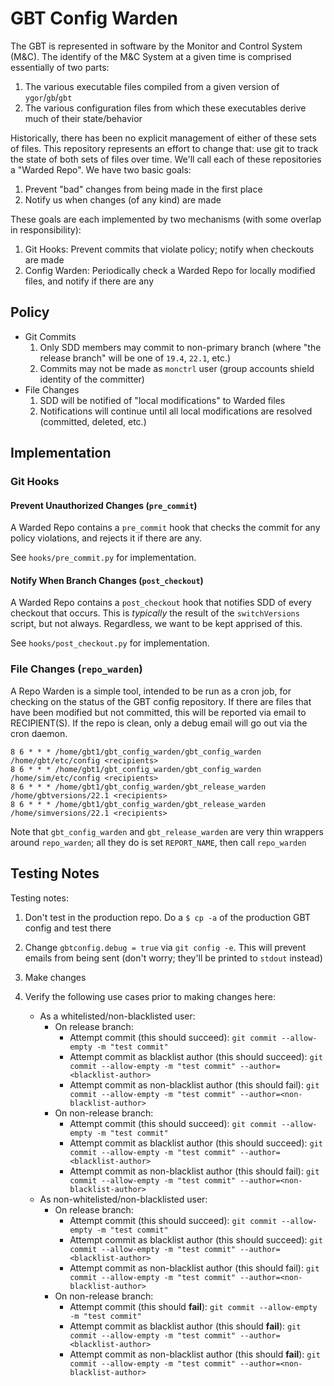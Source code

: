 # GBT Config Warden

The GBT is represented in software by the Monitor and Control System (M&C). The identify of the M&C System at a given time is comprised essentially of two parts:
1. The various executable files compiled from a given version of `ygor`/`gb`/`gbt`
2. The various configuration files from which these executables derive much of their state/behavior

Historically, there has been no explicit management of either of these sets of files. This repository represents an effort to change that: use git to track the state of both sets of files over time. We'll call each of these repositories a "Warded Repo". We have two basic goals:

1. Prevent "bad" changes from being made in the first place
2. Notify us when changes (of any kind) are made

These goals are each implemented by two mechanisms (with some overlap in responsibility):

1. Git Hooks: Prevent commits that violate policy; notify when checkouts are made
2. Config Warden: Periodically check a Warded Repo for locally modified files, and notify if there are any

## Policy

- Git Commits
    1. Only SDD members may commit to non-primary branch (where "the release branch" will be one of `19.4`, `22.1`, etc.)
    2. Commits may not be made as `monctrl` user (group accounts shield identity of the committer)
- File Changes
    1. SDD will be notified of "local modifications" to Warded files
    2. Notifications will continue until all local modifications are resolved (committed, deleted, etc.)

## Implementation

### Git Hooks

#### Prevent Unauthorized Changes (`pre_commit`)

A Warded Repo contains a `pre_commit` hook that checks the commit for any policy violations, and rejects it if there are any.

See `hooks/pre_commit.py` for implementation.

#### Notify When Branch Changes (`post_checkout`)

A Warded Repo contains a `post_checkout` hook that notifies SDD of every checkout that occurs. This is _typically_ the result of the `switchVersions` script, but not always. Regardless, we want to be kept apprised of this.

See `hooks/post_checkout.py` for implementation.



### File Changes (`repo_warden`)

A Repo Warden is a simple tool, intended to be run as a cron job, for checking on the status of the GBT config repository. If there are files that have been modified but not committed, this will be reported via email to RECIPIENT(S). If the repo is clean, only a debug email will go out via the cron daemon.

```cron
8 6 * * * /home/gbt1/gbt_config_warden/gbt_config_warden /home/gbt/etc/config <recipients>
8 6 * * * /home/gbt1/gbt_config_warden/gbt_config_warden /home/sim/etc/config <recipients>
8 6 * * * /home/gbt1/gbt_config_warden/gbt_release_warden /home/gbtversions/22.1 <recipients>
8 6 * * * /home/gbt1/gbt_config_warden/gbt_release_warden /home/simversions/22.1 <recipients>
```

Note that `gbt_config_warden` and `gbt_release_warden` are very thin wrappers around `repo_warden`; all they do is set `REPORT_NAME`, then call `repo_warden`


## Testing Notes

Testing notes:

1. Don't test in the production repo. Do a `$ cp -a` of the production GBT config and test there

2. Change `gbtconfig.debug = true` via `git config -e`. This will prevent emails from being sent (don't worry; they'll be printed to `stdout` instead)

3. Make changes

4. Verify the following use cases prior to making changes here:
    * As a whitelisted/non-blacklisted user:
        * On release branch:
            * Attempt commit (this should succeed): `git commit --allow-empty -m "test commit"`
            * Attempt commit as blacklist author (this should succeed): `git commit --allow-empty -m "test commit" --author=<blacklist-author>`
            * Attempt commit as non-blacklist author (this should fail): `git commit --allow-empty -m "test commit" --author=<non-blacklist-author>`
        * On non-release branch:
            * Attempt commit (this should succeed): `git commit --allow-empty -m "test commit"`
            * Attempt commit as blacklist author (this should succeed): `git commit --allow-empty -m "test commit" --author=<blacklist-author>`
            * Attempt commit as non-blacklist author (this should fail): `git commit --allow-empty -m "test commit" --author=<non-blacklist-author>`
    * As non-whitelisted/non-blacklisted user:
        * On release branch:
            * Attempt commit (this should succeed): `git commit --allow-empty -m "test commit"`
            * Attempt commit as blacklist author (this should succeed): `git commit --allow-empty -m "test commit" --author=<blacklist-author>`
            * Attempt commit as non-blacklist author (this should fail): `git commit --allow-empty -m "test commit" --author=<non-blacklist-author>`
        * On non-release branch:
            * Attempt commit (this should **fail**): `git commit --allow-empty -m "test commit"`
            * Attempt commit as blacklist author (this should **fail**): `git commit --allow-empty -m "test commit" --author=<blacklist-author>`
            * Attempt commit as non-blacklist author (this should **fail**): `git commit --allow-empty -m "test commit" --author=<non-blacklist-author>`
